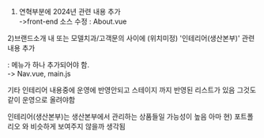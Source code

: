 1) 연혁부분에 2024년 관련 내용 추가  
->front-end 소스 수정  : About.vue

  
2)브랜드소개 내 또는 모델치과/고객문의 사이에 (위치미정) '인테리어(생산본부)' 관련내용 추가  
 
: 메뉴가 하나 추가되어야 함.  
-> Nav.vue, main.js

기타 
인테리어 내용중에 운영에 반영안되고 스테이지 까지 반영된 리스트가 있음 그것도 같이 운영으로 올려야함

인테리어(생산본부)는 생산본부에서 관리하는 상품들일 가능성이 높음
아마 현) 포트폴리오 와 비슷하게 보여주지 않을까 생각됨


<!--stackedit_data:
eyJoaXN0b3J5IjpbLTIwNDI1MzgyNDZdfQ==
-->